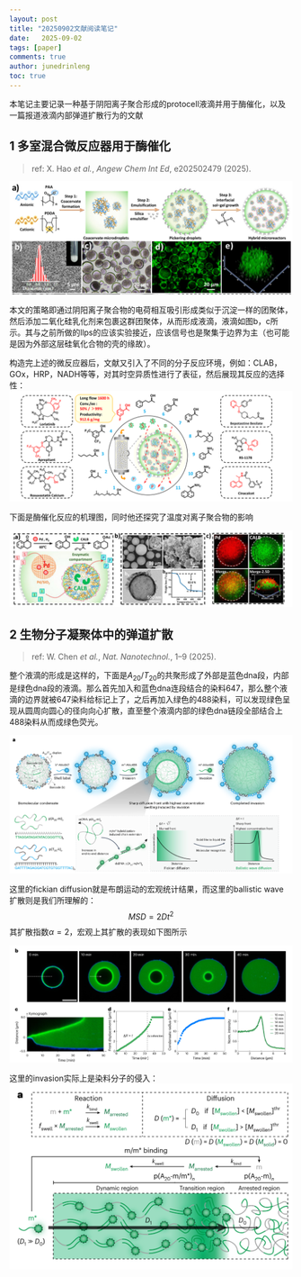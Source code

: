 ```yaml
---
layout: post
title: "20250902文献阅读笔记"
date:   2025-09-02
tags: [paper]
comments: true
author: junedrinleng
toc: true
---
```


本笔记主要记录一种基于阴阳离子聚合形成的protocell液滴并用于酶催化，以及一篇报道液滴内部弹道扩散行为的文献

<!-- more -->

## 1 多室混合微反应器用于酶催化

> ref: X. Hao *et al.*, *Angew Chem Int Ed*, e202502479 (2025).

![image-20250902171358555](https://raw.githubusercontent.com/JuneDrinleng/JuneDrinleng.github.io/main/img/2025-09-02-paper_report/image-20250902171358555.png)

本文的策略即通过阴阳离子聚合物的电荷相互吸引形成类似于沉淀一样的团聚体，然后添加二氧化硅乳化剂来包裹这群团聚体，从而形成液滴，液滴如图b，c所示。其与之前所做的llps的应该实验接近，应该信号也是聚集于边界为主（也可能是因为外部这层硅氧化合物的壳的缘故）。  

构造完上述的微反应器后，文献又引入了不同的分子反应环境，例如：CLAB，GOx，HRP，NADH等等，对其时空异质性进行了表征，然后展现其反应的选择性：
![image-20250902172427618](https://raw.githubusercontent.com/JuneDrinleng/JuneDrinleng.github.io/main/img/2025-09-02-paper_report/image-20250902172427618.png)

下面是酶催化反应的机理图，同时他还探究了温度对离子聚合物的影响

![image-20250902172452905](https://raw.githubusercontent.com/JuneDrinleng/JuneDrinleng.github.io/main/img/2025-09-02-paper_report/image-20250902172452905.png)

## 2 生物分子凝聚体中的弹道扩散

> ref: W. Chen *et al.*, *Nat. Nanotechnol.*, 1–9 (2025).

整个液滴的形成是这样的，下面是$A_{20}/T_{20}$的共聚形成了外部是蓝色dna段，内部是绿色dna段的液滴。那么首先加入和蓝色dna连段结合的染料647，那么整个液滴的边界就被647染料给标记上了，之后再加入绿色的488染料，可以发现绿色呈现从圆周向圆心的径向向心扩散，直至整个液滴内部的绿色dna链段全部结合上488染料从而成绿色荧光。

![image-20250902173211689](https://raw.githubusercontent.com/JuneDrinleng/JuneDrinleng.github.io/main/img/2025-09-02-paper_report/image-20250902173211689.png)

这里的fickian diffusion就是布朗运动的宏观统计结果，而这里的ballistic wave 扩散则是我们所理解的：
$$
MSD=2D t^2
$$
其扩散指数$\alpha=2$，宏观上其扩散的表现如下图所示

![image-20250902175547637](https://raw.githubusercontent.com/JuneDrinleng/JuneDrinleng.github.io/main/img/2025-09-02-paper_report/image-20250902175547637.png)

这里的invasion实际上是染料分子的侵入：
![image-20250902175806510](https://raw.githubusercontent.com/JuneDrinleng/JuneDrinleng.github.io/main/img/2025-09-02-paper_report/image-20250902175806510.png)

